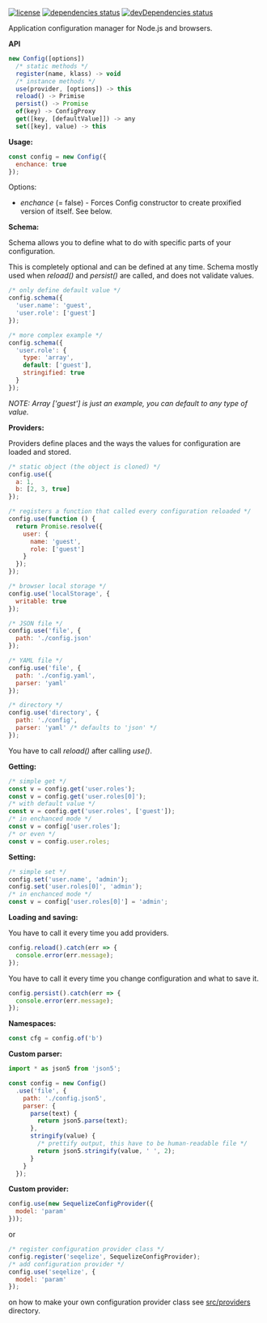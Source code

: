 [![license](https://img.shields.io/github/license/lxndr/node-config.svg?style=flat)](https://tldrlegal.com/license/mit-license)
[![dependencies status](https://img.shields.io/david/lxndr/node-config.svg?style=flat)](https://david-dm.org/lxndr/node-config)
[![devDependencies status](https://img.shields.io/david/dev/lxndr/node-config.svg?style=flat)](https://david-dm.org/lxndr/node-config#info=devDependencies)

Application configuration manager for Node.js and browsers.

**API**

```javascript
new Config([options])
  /* static methods */
  register(name, klass) -> void
  /* instance methods */
  use(provider, [options]) -> this
  reload() -> Primise
  persist() -> Promise
  of(key) -> ConfigProxy
  get([key, [defaultValue]]) -> any
  set([key], value) -> this
```

**Usage:**

```javascript
const config = new Config({
  enchance: true
});
```

Options:
  - *enchance* (= false) - Forces Config constructor to create proxified version of itself. See below.

**Schema:**

Schema allows you to define what to do with specific parts of your configuration.

This is completely optional and can be defined at any time. Schema mostly used when *reload()* and *persist()* are called, and does not validate values.

```javascript
/* only define default value */
config.schema({
  'user.name': 'guest',
  'user.role': ['guest']
});

/* more complex example */
config.schema({
  'user.role': {
    type: 'array',
    default: ['guest'],
    stringified: true
  }
});
```

*NOTE: Array ['guest'] is just an example, you can default to any type of value.*

**Providers:**

Providers define places and the ways the values for configuration are loaded and stored.

```javascript
/* static object (the object is cloned) */
config.use({
  a: 1,
  b: [2, 3, true]
});

/* registers a function that called every configuration reloaded */
config.use(function () {
  return Promise.resolve({
    user: {
      name: 'guest',
      role: ['guest']
    }
  });
});

/* browser local storage */
config.use('localStorage', {
  writable: true
});

/* JSON file */
config.use('file', {
  path: './config.json'
});

/* YAML file */
config.use('file', {
  path: './config.yaml',
  parser: 'yaml'
});

/* directory */
config.use('directory', {
  path: './config',
  parser: 'yaml' /* defaults to 'json' */
});
```

You have to call *reload()* after calling *use()*.

**Getting:**

```javascript
/* simple get */
const v = config.get('user.roles');
const v = config.get('user.roles[0]');
/* with default value */
const v = config.get('user.roles', ['guest']);
/* in enchanced mode */
const v = config['user.roles'];
/* or even */
const v = config.user.roles;
```

**Setting:**

```javascript
/* simple set */
config.set('user.name', 'admin');
config.set('user.roles[0]', 'admin');
/* in enchanced mode */
const v = config['user.roles[0]'] = 'admin';
```

**Loading and saving:**

You have to call it every time you add providers.

```javascript
config.reload().catch(err => {
  console.error(err.message);
});
```

You have to call it every time you change configuration and what to save it.

```javascript
config.persist().catch(err => {
  console.error(err.message);
});
```

**Namespaces:**

```javascript
const cfg = config.of('b')
```

**Custom parser:**
```javascript
import * as json5 from 'json5';

const config = new Config()
  .use('file', {
    path: './config.json5',
    parser: {
      parse(text) {
        return json5.parse(text);
      },
      stringify(value) {
        /* prettify output, this have to be human-readable file */
        return json5.stringify(value, ' ', 2);
      }
    }
  });
```

**Custom provider:**

```javascript
config.use(new SequelizeConfigProvider({
  model: 'param'
}));
```

or

```javascript
/* register configuration provider class */
config.register('seqelize', SequelizeConfigProvider);
/* add configuration provider */
config.use('seqelize', {
  model: 'param'
});

```

on how to make your own configuration provider class see [src/providers](src/providers) directory.
